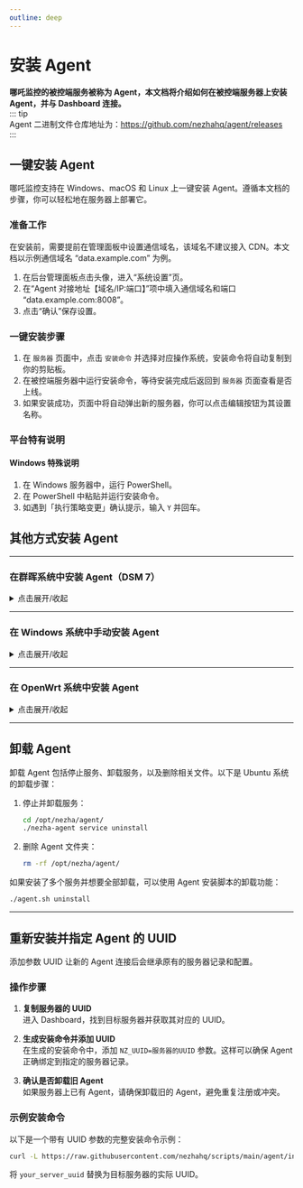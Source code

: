 ```yaml
---
outline: deep
---
```


# 安装 Agent

**哪吒监控的被控端服务被称为 Agent，本文档将介绍如何在被控端服务器上安装 Agent，并与 Dashboard 连接。**  
::: tip  
Agent 二进制文件仓库地址为：<https://github.com/nezhahq/agent/releases>  
:::

## 一键安装 Agent

哪吒监控支持在 Windows、macOS 和 Linux 上一键安装 Agent。遵循本文档的步骤，你可以轻松地在服务器上部署它。

### 准备工作

在安装前，需要提前在管理面板中设置通信域名，该域名不建议接入 CDN。本文档以示例通信域名 “data.example.com” 为例。

1. 在后台管理面板点击头像，进入“系统设置”页。
2. 在“Agent 对接地址【域名/IP:端口】”项中填入通信域名和端口 “data.example.com:8008”。
3. 点击“确认”保存设置。

### 一键安装步骤

1. 在 `服务器` 页面中，点击 `安装命令` 并选择对应操作系统，安装命令将自动复制到你的剪贴板。
2. 在被控端服务器中运行安装命令，等待安装完成后返回到 `服务器` 页面查看是否上线。
3. 如果安装成功，页面中将自动弹出新的服务器，你可以点击编辑按钮为其设置名称。

### 平台特有说明

#### Windows 特殊说明

1. 在 Windows 服务器中，运行 PowerShell。
2. 在 PowerShell 中粘贴并运行安装命令。
3. 如遇到「执行策略变更」确认提示，输入 `Y` 并回车。

## 其他方式安装 Agent

---

### 在群晖系统中安装 Agent（DSM 7）

<details>
  <summary>点击展开/收起</summary>

由于群晖（Synology NAS）设备的系统基于特定版本的 Linux，其 shell 环境和软件包管理与标准 Linux 系统有所不同，因此不支持一键安装脚本。需要手动安装 Agent，具体步骤如下：

---

#### 1. 准备工作

1. **确保拥有管理员权限**

   - 登录群晖的管理界面，或通过 SSH 使用管理员账户登录设备。

2. **安装必要的依赖**  
   确定群晖设备已安装 `wget`、`unzip` 或 `curl`

:::tip

也可以提前下载并解压好 Nezha Agent 的二进制文件，通过群晖的 DSM File Station 手动上传，免去安装依赖的步骤。

:::

---

#### 2. 下载 Nezha Agent

1. **确定群晖的 CPU 架构**  
   使用以下命令获取设备的架构信息：

   ```bash
   uname -m
   ```

   常见架构对应关系：

   - `x86_64` 对应 `amd64`
   - `armv7l` 或 `aarch64` 对应 `arm`

2. **下载适配的 Nezha Agent 二进制文件**  
   根据设备架构选择正确的下载链接。例如，对于 `amd64` 架构：

   ```bash
   wget -O nezha-agent.zip https://github.com/nezhahq/agent/releases/latest/download/nezha-agent_linux_amd64.zip
   ```

3. **解压文件**  
   将下载的压缩包解压到指定目录，例如 `/opt/nezha`：

   ```bash
   mkdir -p /opt/nezha
   unzip nezha-agent.zip -d /opt/nezha
   ```

4. **赋予运行权限**
   ```bash
   chmod +x /opt/nezha/nezha-agent
   ```

---

#### 3. 创建配置文件

1. **创建并编辑配置文件**  
   在 `/opt/nezha` 目录下创建 `config.yml` 文件，并添加以下内容：
   ```yaml
   client_secret: your_agent_secret
   debug: false
   disable_auto_update: false
   disable_command_execute: false
   disable_force_update: false
   disable_nat: false
   disable_send_query: false
   gpu: false
   insecure_tls: false
   ip_report_period: 1800
   report_delay: 1
   server: data.example.com:8008
   skip_connection_count: false
   skip_procs_count: false
   temperature: false
   tls: false
   use_gitee_to_upgrade: false
   use_ipv6_country_code: false
   uuid: your_uuid
   ```
   - **字段说明**：
     - `server`：替换为 Dashboard 地址和端口，如 `data.example.com:8008` `1.1.1.1:8008` `"[2606:4700:4700::1111]:8008"`。
     - `client_secret`：替换为 Dashboard 配置文件中的 `agentsecretkey`，路径通常为 `/opt/nezha/dashboard/data/config.yaml`。
     - `uuid`：为该 Agent 生成一个唯一标识符，不要与同一个 Dashboard 中其他的 Agent 重复，可使用 `uuidgen` 命令生成：
       ```bash
       uuidgen
       ```
   - **保存文件**：将文件保存至 `/opt/nezha/config.yml`。

---

#### 4. 创建 systemctl 服务文件

1. **创建服务文件**  
   在 `/etc/systemd/system/` 目录下创建 `nezha-agent.service` 文件：

   ```bash
   sudo nano /etc/systemd/system/nezha-agent.service
   ```

2. **添加以下内容**：

   ```ini
   [Unit]
   Description=Nezha Agent
   After=network.target

   [Service]
   Type=simple
   User=root
   Group=root
   ExecStart=/opt/nezha/nezha-agent -c /opt/nezha/config.yml
   Restart=always
   RestartSec=5

   [Install]
   WantedBy=multi-user.target
   ```

3. **保存文件并重新加载服务配置**：
   ```bash
   sudo systemctl daemon-reload
   ```

---

#### 5. 启动 Agent

1. **启动服务**  
   使用以下命令启动 Agent：

   ```bash
   sudo systemctl start nezha-agent
   ```

2. **设置开机自启动**

   ```bash
   sudo systemctl enable nezha-agent
   ```

3. **查看服务状态**  
   确保 Agent 已成功启动：
   ```bash
   sudo systemctl status nezha-agent
   ```

---

#### 6. 验证 Agent 连接

1. 登录 Dashboard，检查是否有新设备上线。
2. 如果服务运行正常且日志中无报错，则安装完成。

</details>

---

### 在 Windows 系统中手动安装 Agent

<details>
  <summary>点击展开/收起</summary>

Windows 系统除了一键脚本，也可以下载对应的二进制文件并手动配置，以下是详细步骤：

---

#### 1. 准备工作

1. **确保管理员权限**  
   使用管理员账户登录 Windows 系统。

2. **安装必要工具**
   - 确保有解压工具（如 `7-Zip` 或 `WinRAR`）。

---

#### 2. 下载 Nezha Agent

1. **确认系统架构**

   - Windows 系统一般为 `amd64` 架构，可直接下载对应的二进制文件。

2. **下载 Nezha Agent 文件**

   - 访问 [Nezha Agent Releases](https://github.com/nezhahq/agent/releases)，下载适用于 `Windows` 的版本，例如：
     ```plaintext
     nezha-agent_windows_amd64.zip
     ```

3. **解压文件**
   - 将下载的压缩包解压到指定目录，例如：`C:\nezha`。

---

#### 3. 创建配置文件

1. **创建并编辑配置文件**  
   在解压目录中创建 `config.yml` 文件，内容如下：

   ```yaml
   client_secret: your_agent_secret
   debug: false
   disable_auto_update: false
   disable_command_execute: false
   disable_force_update: false
   disable_nat: false
   disable_send_query: false
   gpu: false
   insecure_tls: false
   ip_report_period: 1800
   report_delay: 1
   server: data.example.com:8008
   skip_connection_count: false
   skip_procs_count: false
   temperature: false
   tls: false
   use_gitee_to_upgrade: false
   use_ipv6_country_code: false
   uuid: your_uuid
   ```

   - **字段说明**：
     - `server`：替换为您的 Dashboard 地址和端口，例如 `data.example.com:8008` `1.1.1.1:8008` `"[2606:4700:4700::1111]:8008"`。
     - `client_secret`：替换为 Dashboard 的 `agentsecretkey`，通常位于 `/opt/nezha/dashboard/data/config.yaml` 文件中。
     - `uuid`：可以通过在线工具生成。

2. **保存文件**  
   将文件保存为 `config.yml`，存放在 Agent 的目录中。

---

#### 4. 运行 Agent

1. **以管理员权限运行 Agent**  
   打开命令提示符，进入 Agent 的目录并运行以下命令：

   ```powershell
   nezha-agent.exe -c config.yml
   ```

2. **验证连接**
   - 登录 Dashboard，查看是否有新设备上线。
   - 如果日志中没有报错信息，说明安装成功。

---

#### 5. 设置为服务运行

1. **安装为服务**

   - 进入 Agent 的目录，在命令提示符中运行：
     ```powershell
     nezha-agent.exe service install
     ```

2. **启动服务**

   - 安装成功后，Agent 会自动以服务形式启动，重启系统时也会自动运行。

3. **卸载服务**
   - 如需卸载服务，运行以下命令：
     ```powershell
     nezha-agent.exe service uninstall
     ```

</details>

---

### 在 OpenWrt 系统中安装 Agent

<details>
  <summary>点击展开/收起</summary>

OpenWrt 是轻量级 Linux 系统，需通过手动下载和配置安装 Nezha Agent。

---

#### 1. 准备工作

1. **确保管理员权限**

   - 通过 SSH 登录到 OpenWrt，使用 `root` 账户操作。

2. **安装必要工具**
   - 更新软件包列表并安装必要工具：
     ```bash
     opkg update
     opkg install wget unzip
     ```

---

#### 2. 下载 Nezha Agent

1. **确定系统架构**  
   使用以下命令获取架构信息：

   ```bash
   uname -m
   ```

   常见架构对应关系：

   - `x86_64` 对应 `nezha-agent_linux_amd64.zip`
   - `arm` 或 `aarch64` 对应 `nezha-agent_linux_arm.zip`

2. **下载适配的 Nezha Agent**

   ```bash
   wget -O nezha-agent.zip https://github.com/nezhahq/agent/releases/latest/download/nezha-agent_linux_<arch>.zip
   ```

3. **解压文件**  
   解压文件至 `/etc/nezha` 目录：
   ```bash
   mkdir -p /etc/nezha
   unzip nezha-agent.zip -d /etc/nezha
   ```

---

#### 3. 创建配置文件

1. **创建配置文件**  
   创建并编辑 `/etc/nezha/config.yml` 文件并填入以下内容：

   ```bash
   touch /etc/nezha/config.yml
   vi /etc/nezha/config.yml
   ```

   ```yaml
   client_secret: your_agent_secret
   debug: false
   disable_auto_update: false
   disable_command_execute: false
   disable_force_update: false
   disable_nat: false
   disable_send_query: false
   gpu: false
   insecure_tls: false
   ip_report_period: 1800
   report_delay: 1
   server: data.example.com:8008
   skip_connection_count: false
   skip_procs_count: false
   temperature: false
   tls: false
   use_gitee_to_upgrade: false
   use_ipv6_country_code: false
   uuid: your_uuid
   ```

   - **字段说明**：
     - `server`：替换为您的 Dashboard 地址和端口，例如 `data.example.com:8008` `1.1.1.1:8008` `"[2606:4700:4700::1111]:8008"`。
     - `client_secret`：替换为 Dashboard 的 `agentsecretkey`，通常位于 `/opt/nezha/dashboard/data/config.yaml` 文件中。
     - `uuid`：可以通过在线工具生成。

2. **保存配置文件**  
   确保配置文件路径正确：`/etc/nezha/config.yml`。

---

#### 4. 运行 Agent

1. **赋予执行权限并启动 Agent**

   ```bash
   chmod +x /etc/nezha/nezha-agent
   /etc/nezha/nezha-agent -c /etc/nezha/config.yml
   ```

2. **验证 Agent 连接**
   - 登录 Dashboard 检查是否有新设备上线。
   - 确认 Agent 运行状态正常。

---

#### 5. 设置为开机自启动

在 OpenWrt 上，可以通过创建服务脚本的方式实现 Nezha Agent 开机自启动。

---

1. **创建服务脚本**  
   在 `/etc/init.d/nezha-service` 中创建一个服务脚本：

   ```bash
   vi /etc/init.d/nezha-service
   ```

2. **添加以下内容**  
   将以下内容复制到文件中，并根据需求修改 `nezha-agent` 的路径和配置文件路径：

   ```bash
   #!/bin/sh /etc/rc.common

   START=99
   USE_PROCD=1

   start_service() {
       procd_open_instance
       procd_set_param command /etc/nezha/nezha-agent -c /etc/nezha/config.yml
       procd_set_param respawn
       procd_close_instance
   }

   stop_service() {
       killall nezha-agent
   }

   restart() {
       stop
       sleep 2
       start
   }
   ```

3. **赋予执行权限**  
   保存文件后，赋予脚本执行权限：

   ```bash
   chmod +x /etc/init.d/nezha-service
   ```

4. **启用服务**  
   运行以下命令启用并启动服务：

   ```bash
   /etc/init.d/nezha-service enable
   /etc/init.d/nezha-service start
   ```

5. **验证启动状态**  
   使用以下命令检查服务是否正常运行：
   ```bash
   ps | grep nezha-agent
   ```

---

#### 注意事项

- **配置文件路径**：确保脚本中配置文件的路径（如 `/etc/nezha/config.yml`）正确。
- **服务管理**：可以使用以下命令管理服务：
  - 手动启动服务：
    ```bash
    /etc/init.d/nezha-service start
    ```
  - 停止服务：
    ```bash
    /etc/init.d/nezha-service stop
    ```
  - 重启服务：
    ```bash
    /etc/init.d/nezha-service restart
    ```
- **日志排查**：如 Agent 无法正常启动，可通过 `logread` 检查相关日志。
</details>

---

## 卸载 Agent

卸载 Agent 包括停止服务、卸载服务，以及删除相关文件。以下是 Ubuntu 系统的卸载步骤：

1. 停止并卸载服务：

   ```bash
   cd /opt/nezha/agent/
   ./nezha-agent service uninstall
   ```

2. 删除 Agent 文件夹：
   ```bash
   rm -rf /opt/nezha/agent/
   ```

如果安装了多个服务并想要全部卸载，可以使用 Agent 安装脚本的卸载功能：

```bash
./agent.sh uninstall
```

---

## 重新安装并指定 Agent 的 UUID

添加参数 UUID 让新的 Agent 连接后会继承原有的服务器记录和配置。

### 操作步骤

1. **复制服务器的 UUID**  
   进入 Dashboard，找到目标服务器并获取其对应的 UUID。

2. **生成安装命令并添加 UUID**  
   在生成的安装命令中，添加 `NZ_UUID=服务器的UUID` 参数。这样可以确保 Agent 正确绑定到指定的服务器记录。

3. **确认是否卸载旧 Agent**  
   如果服务器上已有 Agent，请确保卸载旧的 Agent，避免重复注册或冲突。

### 示例安装命令

以下是一个带有 UUID 参数的完整安装命令示例：

```bash
curl -L https://raw.githubusercontent.com/nezhahq/scripts/main/agent/install.sh -o agent.sh && chmod +x agent.sh && env NZ_SERVER=dashboard.example.com:8008 NZ_TLS=false NZ_CLIENT_SECRET=EXAMPLE NZ_UUID=your_server_uuid ./agent.sh
```

将 `your_server_uuid` 替换为目标服务器的实际 UUID。
